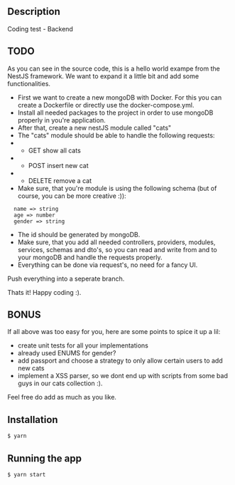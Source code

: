 ## Description

Coding test - Backend

## TODO

As you can see in the source code, this is a hello world exampe from the NestJS framework.
We want to expand it a little bit and add some functionalities.

- First we want to create a new mongoDB with Docker. For this you can create a Dockerfile or directly use the docker-compose.yml.
- Install all needed packages to the project in order to use mongoDB properly in you're application.
- After that, create a new nestJS module called "cats"
- The "cats" module should be able to handle the following requests:
- - GET show all cats
- - POST insert new cat
- - DELETE remove a cat
- Make sure, that you're module is using the following schema (but of course, you can be more creative :)):

```
  name => string
  age => number
  gender => string
```

- The id should be generated by mongoDB.  
- Make sure, that you add all needed controllers, providers, modules, services, schemas and dto's, so you can read and write from and to your mongoDB and handle the requests properly.
- Everything can be done via request's, no need for a fancy UI.

Push everything into a seperate branch.

Thats it! Happy coding :).

## BONUS

If all above was too easy for you, here are some points to spice it up a lil:

- create unit tests for all your implementations
- already used ENUMS for gender?
- add passport and choose a strategy to only allow certain users to add new cats
- implement a XSS parser, so we dont end up with scripts from some bad guys in our cats collection :).

Feel free do add as much as you like.

## Installation

```bash
$ yarn
```

## Running the app

```bash
$ yarn start
```
